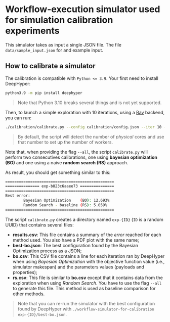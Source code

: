# Workflow-execution simulator used for simulation calibration experiments

This simulator takes as input a single JSON file. The file `data/sample_input.json` for and example input.

## How to calibrate a simulator

The calibration is compatible with `Python <= 3.9`. Your first need to install DeepHyper:

```bash
python3.9 -m pip install deephyper
```

> Note that Python 3.10 breaks several things and is not yet supported.

Then, to launch a simple exploration with 10 iterations, using a [Ray](https://www.ray.io/) backend, you can run:

```bash
./calibration/calibrate.py --config calibration/config.json --iter 10 --all
```

> By default, the script will detect the number of _physical_ cores and use that number to set up the number of workers.

Note that, when providing the flag `--all`, the script `calibrate.py` will perform two consecutives calibrations, one using **bayesian optimization (BO)** and one using a naive **random search (RS)** approach.

As result, you should get something similar to this:

```bash
================================================
=============== exp-b823c6aaee73 ===============
================================================
Best error:
        Bayesian Optimization    (BO): 12.693%
        Random Search - baseline (RS): 5.059%
================================================
```

The script `calibrate.py` creates a directory named `exp-{ID}` (`ID` is a random UUID) that contains several files:

+ **results.csv**: This file contains a summary of the _error_ reached for each method used. You also have a PDF plot with the same name;
+ **best-bo.json**:  The best configuration found by the Bayesian Optimization process as a JSON;
+ **bo.csv**:  This CSV file contains a line for each iteration ran by DeepHyper when using _Bayesian Optimization_ with the objective function value (i.e., simulator makespan) and the parameters values (payloads and properties);
+ **rs.csv**: This file is similar to **bo.csv** except that it contains data from the exploration when using _Random Search_. You have to use the flag `--all` to generate this file. This method is used as baseline comparison for other methods.

> Note that you can re-run the simulator with the best configuration found by DeepHyper with `./workflow-simulator-for-calibration exp-{ID}/best-bo.json`.
